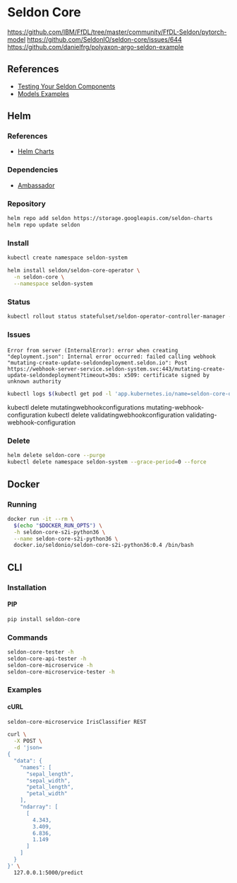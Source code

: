 # Seldon Core

https://github.com/IBM/FfDL/tree/master/community/FfDL-Seldon/pytorch-model
https://github.com/SeldonIO/seldon-core/issues/644
https://github.com/danielfrg/polyaxon-argo-seldon-example

## References

- [Testing Your Seldon Components](https://docs.seldon.io/projects/seldon-core/en/latest/workflow/api-testing.html)
- [Models Examples](https://github.com/SeldonIO/seldon-core/tree/master/examples/models)

## Helm

### References

- [Helm Charts](https://github.com/SeldonIO/seldon-core/tree/master/helm-charts)

### Dependencies

- [Ambassador](/ambassador.md)

### Repository

```sh
helm repo add seldon https://storage.googleapis.com/seldon-charts
helm repo update seldon
```

### Install

```sh
kubectl create namespace seldon-system
```

```sh
helm install seldon/seldon-core-operator \
  -n seldon-core \
  --namespace seldon-system
```

### Status

```sh
kubectl rollout status statefulset/seldon-operator-controller-manager -n seldon-system
```

### Issues

####

```log
Error from server (InternalError): error when creating "deployment.json": Internal error occurred: failed calling webhook "mutating-create-update-seldondeployment.seldon.io": Post https://webhook-server-service.seldon-system.svc:443/mutating-create-update-seldondeployment?timeout=30s: x509: certificate signed by unknown authority
```

```sh
kubectl logs $(kubectl get pod -l 'app.kubernetes.io/name=seldon-core-operator' -o jsonpath='{.items[0].metadata.name}' -n seldon-system) -n seldon-system -f
```

kubectl delete mutatingwebhookconfigurations mutating-webhook-configuration
kubectl delete validatingwebhookconfiguration validating-webhook-configuration

<!-- ```log
{"level":"info","ts":1567519576.9951558,"logger":"kubebuilder.admission.cert.writer","msg":"cert is invalid or expiring, regenerating a new one"}
``` -->

<!-- ```sh
kubectl exec -it \
  $(kubectl get pod -l 'app.kubernetes.io/name=seldon-core-operator' -o jsonpath='{.items[0].metadata.name}' -n seldon-system) \
  -n seldon-system \
  -- /bin/bash
``` -->

<!-- kubectl describe pod -l 'app.kubernetes.io/name=seldon-core-operator' -n seldon-system -->

<!-- ```sh
kubectl delete pod $(kubectl get pod -l 'app.kubernetes.io/name=seldon-core-operator' -o jsonpath='{.items[0].metadata.name}' -n seldon-system) -n seldon-system
``` -->

### Delete

```sh
helm delete seldon-core --purge
kubectl delete namespace seldon-system --grace-period=0 --force
```

## Docker

### Running

```sh
docker run -it --rm \
  $(echo "$DOCKER_RUN_OPTS") \
  -h seldon-core-s2i-python36 \
  --name seldon-core-s2i-python36 \
  docker.io/seldonio/seldon-core-s2i-python36:0.4 /bin/bash
```

## CLI

### Installation

#### PIP

```sh
pip install seldon-core
```

### Commands

```sh
seldon-core-tester -h
seldon-core-api-tester -h
seldon-core-microservice -h
seldon-core-microservice-tester -h
```

### Examples

#### cURL

```sh
seldon-core-microservice IrisClassifier REST
```

```sh
curl \
  -X POST \
  -d 'json=
{
  "data": {
    "names": [
      "sepal_length",
      "sepal_width",
      "petal_length",
      "petal_width"
    ],
    "ndarray": [
      [
        4.343,
        3.409,
        6.836,
        1.149
      ]
    ]
  }
}' \
  127.0.0.1:5000/predict
```
